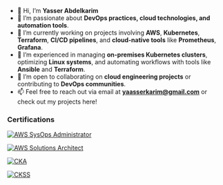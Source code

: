 - 👋 Hi, I’m **Yasser Abdelkarim**  
- 👀 I’m passionate about **DevOps practices, cloud technologies, and automation tools**.  
- 🌱 I’m currently working on projects involving **AWS**, **Kubernetes**, **Terraform**, **CI/CD pipelines**, and **cloud-native tools** like **Prometheus**, **Grafana**.  
- 💼 I’m experienced in managing **on-premises Kubernetes clusters**, optimizing **Linux systems**, and automating workflows with tools like **Ansible** and **Terraform**.  
- 💞️ I’m open to collaborating on **cloud engineering projects** or contributing to **DevOps communities**.  
- 📫 Feel free to reach out via email at **yaasserkarim@gmail.com** or check out my projects here!
### Certifications

[![AWS SysOps Administrator](https://img.shields.io/badge/AWS-Certified_SysOps_Administrator--Associate-orange?logo=amazon-aws&logoColor=white)](https://www.credly.com/badges/28dccf8e-f782-4483-b11d-91a84b7fcb08)  

[![AWS Solutions Architect](https://img.shields.io/badge/AWS-Certified_Solutions_Architect--Associate-orange?logo=amazon-aws&logoColor=white)](https://www.credly.com/badges/4e993023-b458-4308-bbfe-e9ef9585acb7)  

[![CKA](https://img.shields.io/badge/Certified-Kubernetes_Administrator-blue?logo=kubernetes&logoColor=white)](https://www.credly.com/badges/babbd795-2543-404e-8027-a27a5045feb0)  

[![CKSS](https://img.shields.io/badge/Certified-Kubernetes_Security_Specialist-blue?logo=kubernetes&logoColor=white)](https://www.credly.com/badges/654c7cec-b299-43f6-9ccc-9bb6f415aa20)  

<!---
Yassir-17/Yassir-17 is a ✨ special ✨ repository because its `README.md` (this file) appears on your GitHub profile.
You can click the Preview link to take a look at your changes.
--->
